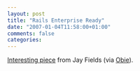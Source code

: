 ```yaml
---
layout: post
title: "Rails Enterprise Ready"
date: "2007-01-04T11:58:00+01:00"
comments: false
categories: 
---
```


<p><a href="http://jayfields.blogspot.com/2007/01/rails-enterprise-ready.html">Interesting piece</a> from Jay Fields (via <a href="http://feeds.feedburner.com/~r/obie/~3/70586482/obie">Obie</a>).</p>


